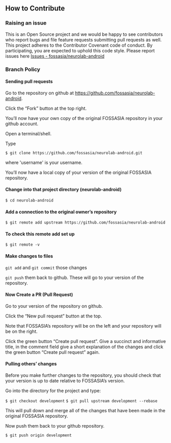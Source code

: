 ## How to Contribute

### Raising an issue
 This is an Open Source project and we would be happy to see contributors who report bugs and file feature requests submitting pull requests as well.
 This project adheres to the Contributor Covenant code of conduct.
 By participating, you are expected to uphold this code style.
 Please report issues here [Issues - fossasia/neurolab-android](https://github.com/fossasia/neurolab-android/issues)

### Branch Policy

#### Sending pull requests

Go to the repository on github at <https://github.com/fossasia/neurolab-android>.

Click the “Fork” button at the top right.

You’ll now have your own copy of the original FOSSASIA repository in your github account.

Open a terminal/shell.

Type

`$ git clone https://github.com/fossasia/neurolab-android.git`

where 'username' is your username.

You’ll now have a local copy of your version of the original FOSSASIA repository.

#### Change into that project directory (neurolab-android)

`$ cd neurolab-android`

#### Add a connection to the original owner’s repository

`$ git remote add upstream https://github.com/fossasia/neurolab-android`

#### To check this remote add set up

`$ git remote -v`

#### Make changes to files

`git add` and `git commit` those changes

`git push` them back to github. These will go to your version of the repository.

#### Now Create a PR (Pull Request)
Go to your version of the repository on github.

Click the “New pull request” button at the top.

Note that FOSSASIA’s repository will be on the left and your repository will be on the right.

Click the green button “Create pull request”. Give a succinct and informative title, in the comment field give a short explanation of the changes and click the green button “Create pull request” again.

#### Pulling others’ changes
Before you make further changes to the repository, you should check that your version is up to date relative to FOSSASIA’s version.

Go into the directory for the project and type:

`$ git checkout development`
`$ git pull upstream development --rebase`

This will pull down and merge all of the changes that have been made in the original FOSSASIA repository.

Now push them back to your github repository.

`$ git push origin development`
